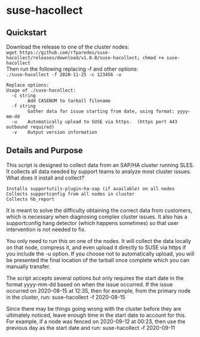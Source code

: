 # suse-hacollect

## Quickstart
Download the release to one of the cluster nodes:<br>
`wget https://github.com/rfparedes/suse-hacollect/releases/download/v1.0.0/suse-hacollect; chmod +x suse-hacollect` <br>
Then run the following replacing -f and other options:<br>
`./suse-hacollect -f 2020-11-25 -c 123456 -u`<br>

    Replace options:
    Usage of ./suse-hacollect:
      -c string
            Add CASENUM to tarball filename
      -f string
            Gather data for issue starting from date, using format: yyyy-mm-dd
      -u    Automatically upload to SUSE via https.  (https port 443 outbound required)
      -v    Output version information

## Details and Purpose
This script is designed to collect data from an SAP/HA cluster running SLES. It collects all data needed by support teams to analyze most cluster issues. What does it install and collect?

    Installs supportutils-plugin-ha-sap (if available) on all nodes
    Collects supportconfig from all nodes in cluster
    Collects hb_report

It is meant to solve the difficulty obtaining the correct data from customers, which is necessary when diagnosing complex cluster issues. It also has a supportconfig hang detector (which happens sometimes) so that user intervention is not needed to fix.

You only need to run this on one of the nodes. It will collect the data locally on that node, compress it, and even upload it directly to SUSE via https if you include the -u option. If you choose not to automatically upload, you will be presented the final location of the tarball once complete which you can manually transfer.

The script accepts several options but only requires the start date in the format yyyy-mm-dd based on when the issue occurred. If the issue occurred on 2020-08-15 at 12:35, then for example, from the primary node in the cluster, run:
suse-hacollect -f 2020-08-15

Since there may be things going wrong with the cluster before they are ultimately noticed, leave enough time in the start date to account for this. For example, if a node was fenced on 2020-09-12 at 00:23, then use the previous day as the start date and run:
suse-hacollect -f 2020-09-11
